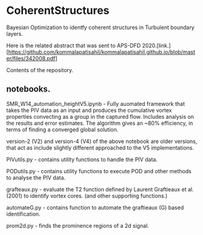 # CoherentStructures
Bayesian Optimization to identfy coherent structures in Turbulent boundary layers. 

Here is the related abstract that was sent to APS-DFD 2020.[link.][https://github.com/kommalapatisahil/kommalapatisahil.github.io/blob/master/files/342008.pdf]

Contents of the repository. 
## notebooks.

SMR_W14_automation_heightV5.ipynb - Fully auomated framework that takes the PIV data as an input and produces the cumulative vortex properties convecting as a group in the captured flow. Includes analysis on the results and error estimates. The algorithm gives an ~80% efficiency, in terms of finding a converged global solution. 

version-2 (V2) and version-4 (V4) of the above notebook are older versions, that act as include slightly different approached to the V5 implementations. 


PIVutils.py - contains utility functions to handle the PIV data. 

PODutils.py - contains utility functions to execute POD and other methods to analyse the PIV data. 

grafteaux.py - evaluate the T2 function defined by Laurent Graftieaux et al. (2001) to identify vortex cores. (and other supporting functions.)

automateG.py - contains function to automate the graftieaux (G) based identification. 

prom2d.py - finds the prominence regions of a 2d signal.


